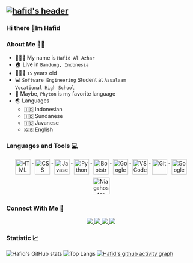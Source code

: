 ## [![hafid's header](https://waifu2x.booru.pics/outfiles/eb09d6b6032d885d1343c1fae028ddfb0b8fcb10_s2_n1.jpg)](https://hafidalazhar25.github.io/)



### Hi there 👋Im Hafid

### About Me 👨🏻

- 👨🏻‍💼 My name is <code>Hafid Al Azhar</code>
- 🏠 Live in <code>Bandung, Indonesia</code>
- 🧍🏻‍♂️ <code>15</code> years old
- 💻 <code>Software Engineering</code> Student at <code>Assalaam Vocational High School</code>
- 🌟 Maybe, <code>Phyton</code> is my favorite language 
- 🌏 Languages
  - 🇮🇩 Indonesian
  - 🇮🇩 Sundanese
  - 🇮🇩 Javanese
  - 🇬🇧 English

### Languages and Tools 💻
<p align="center">
<!-- HTML  -->
<a href="https://html.spec.whatwg.org/" rel="nofollow">
  <img       src="https://camo.githubusercontent.com/afd3139a285295c960e8cab5f69d684aaf3831c631e218ae4483a29cd450f7d0/68747470733a2f2f75706c6f61642e77696b696d656469612e6f72672f77696b6970656469612f636f6d6d6f6e732f362f36312f48544d4c355f6c6f676f5f616e645f776f72646d61726b2e737667" alt="HTML" height="40" style="vertical-align:top; margin:4px">
</a>
 
<!--  CSS  -->
<a href="https://www.w3.org/TR/CSS/#css" rel="nofollow">
  <img src="https://camo.githubusercontent.com/b24794bf48946ae7053e015da9a19047d087b19d43cb1aff6f89341cc34e1dd4/68747470733a2f2f75706c6f61642e77696b696d656469612e6f72672f77696b6970656469612f636f6d6d6f6e732f642f64352f435353335f6c6f676f5f616e645f776f72646d61726b2e737667" alt="CSS" height="40" style="vertical-align:top; margin:4px">
</a>

<!--  javascript  -->
<a href="https://www.javascript.com/" rel="nofollow">
  <img src="https://camo.githubusercontent.com/19c442403fb0e923bbc655300a74ce3175f68171d9331aa9fd1d4e6b9a84977c/68747470733a2f2f75706c6f61642e77696b696d656469612e6f72672f77696b6970656469612f636f6d6d6f6e732f392f39392f556e6f6666696369616c5f4a6176615363726970745f6c6f676f5f322e737667" alt="Javascript" height="40" style="vertical-align:top; margin:4px"> 
  </a>

<!-- Python -->
<a href="https://www.python.org/" rel="nofollow">
  <img src="https://camo.githubusercontent.com/5b4421dacef3d02185aeafc6890af674e58fa50872c8b933fe72c853882f7614/68747470733a2f2f75706c6f61642e77696b696d656469612e6f72672f77696b6970656469612f636f6d6d6f6e732f632f63332f507974686f6e2d6c6f676f2d6e6f746578742e737667" alt="Python" height="40" style="vertical-align:top; margin:4px"> 
  </a>
  
<!--  Bootstrap  -->
 <a href="https://getbootstrap.com/" rel="nofollow"> 
<img src="https://camo.githubusercontent.com/e76db96833cc2ba21cac7145b4446a5673a4e70026e0b215ab48b21ad9532648/68747470733a2f2f75706c6f61642e77696b696d656469612e6f72672f77696b6970656469612f636f6d6d6f6e732f622f62322f426f6f7473747261705f6c6f676f2e737667" alt="Bootstrap" height="40" style="vertical-align:top; margin:4px"> 
 </a>
  
<!-- Google Font -->
<a href="https://fonts.google.com/" rel="nofollow"> 
<img src="https://camo.githubusercontent.com/eaf8c05be43c766f7a06cfc2885077ccfe0756ed496121314872aec4953bb6af/68747470733a2f2f63646e2e776f726c64766563746f726c6f676f2e636f6d2f6c6f676f732f676f6f676c652d666f6e74732d323032312d322e737667" alt="Google Font" height="40" style="vertical-align:top; margin:4px">
  </a>
 
<!--  VS Code  -->
<a href="https://code.visualstudio.com/" rel="nofollow"> 
<img src="https://upload.wikimedia.org/wikipedia/commons/thumb/9/9a/Visual_Studio_Code_1.35_icon.svg/800px-Visual_Studio_Code_1.35_icon.svg.png" alt="VS Code" height="40" style="vertical-align:top; margin:4px"> 
</a>

<!-- Git -->
<a href="https://git-scm.com/" rel="nofollow"> 
<img src="https://git-scm.com/images/logos/downloads/Git-Icon-1788C.png" alt="Git" height="40" style="vertical-align:top; margin:4px">
  </a>
  
 <!-- Google Firebase -->
<a href="https://firebase.google.com/" rel="nofollow"> 
<img src="https://firebase.google.com/downloads/brand-guidelines/PNG/logo-logomark.png" alt="Google Firebase" height="40" style="vertical-align:top; margin:4px">
  </a>
  
<!-- Niagahoster -->
<a href="https://www.niagahoster.co.id/" rel="nofollow"> 
<img src="https://images.glints.com/unsafe/360x0/glints-dashboard.s3.amazonaws.com/company-logo/7e26d68838eb72772a3def223e59cd03.png" alt="Niagahoster" height="45" style="vertical-align:top; margin:4px">
  </a>
  

  

 </p>

### Connect With Me 	:handshake:
<p align="center">
<a href="https://facebook.com/hafidal.azhar.9/" rel="nofollow">
  <img src="https://img.shields.io/badge/Facebook-1877F2?style=for-the-badge&logo=facebook&logoColor=white" />
</a>
<a href="https://twitter.com/hafidalazhar" rel="nofollow">
  <img src="https://img.shields.io/badge/Twitter-1DA1F2?style=for-the-badge&logo=twitter&logoColor=white" />
</a>
<a href="https://instagram.com/hafidalazhr/" rel="nofollow">
  <img src="https://img.shields.io/badge/Instagram-E4405F?style=for-the-badge&logo=instagram&logoColor=white" />
</a>
<a href="https://id.quora.com/profile/Hafid-Al-Azhar" rel="nofollow">
  <img src="https://img.shields.io/badge/Quora-%23B92B27.svg?&style=for-the-badge&logo=Quora&logoColor=white" />
</a>
  <p>

### Statistic :chart_with_upwards_trend:
![Hafid's GitHub stats](https://github-readme-stats.vercel.app/api?username=hafidalazhar25&show_icons=true&theme=tokyonight)
![Top Langs](https://github-readme-stats.vercel.app/api/top-langs/?username=hafidalazhar25&layout=compact&theme=tokyonight)
[![Hafid's github activity graph](https://activity-graph.herokuapp.com/graph?username=hafidalazhar25&bg_color=1A1B27&color=70A4FC&line=70A4FC&point=FFFFFF&hide_border=true&)](https://github.com/hafidalazhar25/github-readme-activity-graph)


  
  

